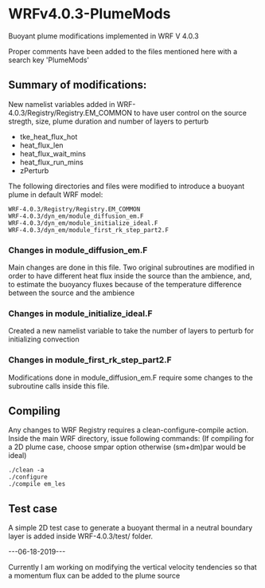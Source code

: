 # WRFv4.0.3-PlumeMods
Buoyant plume modifications implemented in WRF V 4.0.3

Proper comments have been added to the files mentioned here with a search key 'PlumeMods'

## Summary of modifications:

New namelist variables added in WRF-4.0.3/Registry/Registry.EM_COMMON to have user control on the source stregth, size, plume duration and number of layers to perturb
* tke_heat_flux_hot
* heat_flux_len
* heat_flux_wait_mins
* heat_flux_run_mins
* zPerturb

The following directories and files were modified to introduce a buoyant plume in default WRF model: 
```
WRF-4.0.3/Registry/Registry.EM_COMMON
WRF-4.0.3/dyn_em/module_diffusion_em.F
WRF-4.0.3/dyn_em/module_initialize_ideal.F
WRF-4.0.3/dyn_em/module_first_rk_step_part2.F
```
### Changes in module_diffusion_em.F
Main changes are done in this file. Two original subroutines are modified in order to have different heat flux inside the source than the ambience, and, to estimate the buoyancy fluxes because of the temperature difference between the source and the ambience

### Changes in module_initialize_ideal.F
Created a new namelist variable to take the number of layers to perturb for initializing convection 

### Changes in module_first_rk_step_part2.F
Modifications done in module_diffusion_em.F require some changes to the subroutine calls inside this file. 

## Compiling
Any changes to WRF Registry requires a clean-configure-compile action. Inside the main WRF directory, issue following commands: (If compiling for a 2D plume case, choose smpar option otherwise (sm+dm)par would be ideal) 
```
./clean -a
./configure 
./compile em_les
```
## Test case 

A simple 2D test case to generate a buoyant thermal in a neutral boundary layer is added inside WRF-4.0.3/test/ folder. 

---06-18-2019---

Currently I am working on modifying the vertical velocity tendencies so that a momentum flux can be added to the plume source

